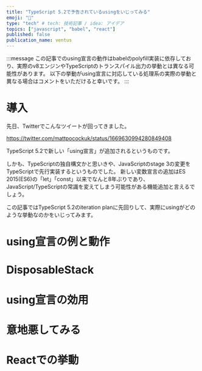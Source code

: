 ```yaml
---
title: "TypeScript 5.2で予告されているusingをいじってみる"
emoji: "🎃"
type: "tech" # tech: 技術記事 / idea: アイデア
topics: ["javascript", "babel", "react"]
published: false
publication_name: ventus
---
```


:::message
この記事でのusing宣言の動作はbabelのpolyfill実装に依存しており、実際のv8エンジンやTypeScriptのトランスパイル出力の挙動とは異なる可能性があります。
以下の挙動がusing宣言に対応している処理系の実際の挙動と異なる場合はコメントをいただけると幸いです。
:::

# 導入

先日、Twitterでこんなツイートが回ってきました。

https://twitter.com/mattpocockuk/status/1669630994280849408

TypeScript 5.2で新しい「using宣言」が追加されるというものです。

しかも、TypeScriptの独自構文かと思いきや、JavaScriptのstage 3の変更をTypeScriptで先行実装するというものでした。
新しい変数宣言の追加はES 2015(ES6)の「let」「const」以来でなんと8年ぶりであり、JavaScript/TypeScriptの常識を変えてしまう可能性がある機能追加と言えるでしょう。

この記事ではTypeScript 5.2のiteration planに先回りして、実際にusingがどのような挙動なのかをいじってみます。

# using宣言の例と動作

# DisposableStack

# using宣言の効用

# 意地悪してみる

# Reactでの挙動

<!-- 
https://github.com/tc39/proposal-explicit-resource-management

https://babeljs.io/docs/babel-plugin-proposal-explicit-resource-management
 -->